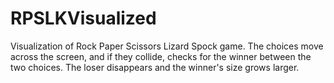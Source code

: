 # RPSLKVisualized

Visualization of Rock Paper Scissors Lizard Spock game. The choices move across the screen, and if they collide, checks for the winner between the two choices. The loser disappears and the winner's size grows larger.
